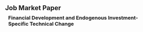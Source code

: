 <h2 id="jmp" style="margin: 2px 0px 10px;">Job Market Paper</h2>
<h3 style="margin:0 10px 15px;">Financial Development and Endogenous Investment-Specific Technical Change</h3>
